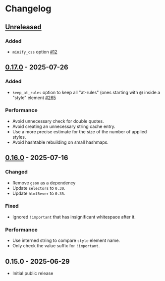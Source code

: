 # Changelog

## [Unreleased]

### Added

- `minify_css` option [#12](https://github.com/Stranger6667/css-inline/issues/12)

## [0.17.0] - 2025-07-26

### Added

- `keep_at_rules` option to keep all "at-rules" (ones starting with `@`) inside a "style" element [#265](https://github.com/Stranger6667/css-inline/issues/265)

### Performance

- Avoid unnecessary check for double quotes.
- Avoid creating an unnecessary string cache entry.
- Use a more precise estimate for the size of the number of applied styles.
- Avoid hashtable rebuilding on small hashmaps.

## [0.16.0] - 2025-07-16

### Changed

- Remove `gson` as a dependency
- Update `selectors` to `0.30`.
- Update `html5ever` to `0.35`.

### Fixed

- Ignored `!important` that has insignificant whitespace after it.

### Performance

- Use interned string to compare `style` element name.
- Only check the value suffix for `!important`.

## 0.15.0 - 2025-06-29

- Initial public release

[Unreleased]: https://github.com/Stranger6667/css-inline/compare/java-v0.17.0...HEAD
[0.17.0]: https://github.com/Stranger6667/css-inline/compare/java-v0.16.0...java-v0.17.0
[0.16.0]: https://github.com/Stranger6667/css-inline/compare/java-v0.15.0...java-v0.16.0
